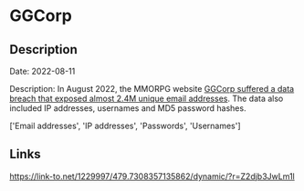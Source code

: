 # GGCorp

## Description

Date: 2022-08-11

Description:
In August 2022, the MMORPG website <a href="https://twitter.com/FalconFeedsio/status/1558362615067250688" target="_blank" rel="noopener">GGCorp suffered a data breach that exposed almost 2.4M unique email addresses</a>. The data also included IP addresses, usernames and MD5 password hashes.


['Email addresses', 'IP addresses', 'Passwords', 'Usernames']

## Links

https://link-to.net/1229997/479.7308357135862/dynamic/?r=Z2djb3JwLm1l
